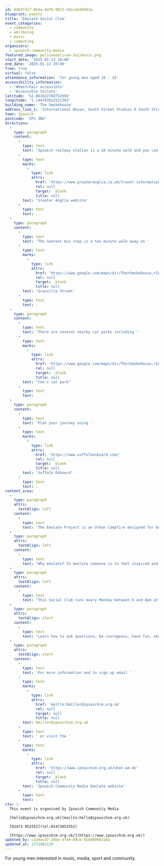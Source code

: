 ```yaml
---
id: 6dbffd17-0b4a-4afb-9013-d2ec1646863a
blueprint: events
title: 'Emulate Social Club'
event_categories:
  - community
  - wellbeing
  - music
  - computing
organisers:
  - ipswich-community-media
featured_image: pelicanpelican-3x2/music.png
start_date: '2025-01-13 18:00'
end_date: '2025-01-13 20:00'
free: true
virtual: false
attendance_information: 'for young men aged 16 - 25'
accessibility_information:
  - 'Wheelchair accessible'
  - 'Accessible toilets'
latitude: '52.061622768752656'
longitude: '1.144787612521383'
building_name: 'The Smokehouse'
address_line_1: 'International House, South Street Studios 6 South Street, 6 South St,'
town: Ipswich
postcode: 'IP1 3NU'
directions:
  -
    type: paragraph
    content:
      -
        type: text
        text: 'Ipswich railway station is a 16 minute walk and you can find up to date train times on the '
      -
        type: text
        marks:
          -
            type: link
            attrs:
              href: 'https://www.greateranglia.co.uk/travel-information/station-information/ips'
              rel: null
              target: _blank
              title: null
        text: 'Greater Anglia website'
      -
        type: text
        text: .
  -
    type: paragraph
    content:
      -
        type: text
        text: 'The nearest bus stop is a two minute walk away on '
      -
        type: text
        marks:
          -
            type: link
            attrs:
              href: 'https://www.google.com/maps/dir/The+Smokehouse,+International+House,+South+Street,+Ipswich/Granville+Street,+Ipswich+IP1+2NL/@52.0612012,1.1421053,17z/data=!3m1!4b1!4m14!4m13!1m5!1m1!1s0x47d9a1cc641946b5:0xc2e407d037e54f75!2m2!1d1.1447609!2d52.0614656!1m5!1m1!1s0x47d9a1cc7b806739:0x689ee9824284fede!2m2!1d1.1441074!2d52.0613377!3e2?entry=ttu&g_ep=EgoyMDI0MTIwMi4wIKXMDSoASAFQAw%3D%3D'
              rel: null
              target: _blank
              title: null
        text: 'Granville Street'
      -
        type: text
        text: .
  -
    type: paragraph
    content:
      -
        type: text
        text: 'There are several nearby car parks including '
      -
        type: text
        marks:
          -
            type: link
            attrs:
              href: 'https://www.google.com/maps/dir/The+Smokehouse,+International+House,+South+Street,+Ipswich/Coes+of+Ipswich+Car+Park,+Cottage+Place,+Gymnasium+St,+Ipswich+IP1+3NX/@52.0613026,1.1441096,18z/data=!3m1!4b1!4m14!4m13!1m5!1m1!1s0x47d9a1cc641946b5:0xc2e407d037e54f75!2m2!1d1.1447609!2d52.0614656!1m5!1m1!1s0x47d9a103383eeb73:0xfe023aac8f36e5d9!2m2!1d1.1456347!2d52.0610864!3e2?entry=ttu&g_ep=EgoyMDI0MTIwMi4wIKXMDSoASAFQAw%3D%3D'
              rel: null
              target: _blank
              title: null
        text: "Coe's car park"
      -
        type: text
        text: .
  -
    type: paragraph
    content:
      -
        type: text
        text: 'Plan your journey using '
      -
        type: text
        marks:
          -
            type: link
            attrs:
              href: 'https://www.suffolkonboard.com/'
              rel: null
              target: _blank
              title: null
        text: 'Suffolk Onboard'
      -
        type: text
        text: .
content_area:
  -
    type: paragraph
    attrs:
      textAlign: left
    content:
      -
        type: text
        text: 'The Emulate Project is an Urban Campfire designed for boys and young men aged between 16 and 25. '
  -
    type: paragraph
    attrs:
      textAlign: left
    content:
      -
        type: text
        text: "Why emulate? To emulate someone is to feel inspired and a desire to become more like that person. This feeling is motivational and offers purpose and direction.\_ Expect to be made to feel welcome,\_participate in activities, share food, hear stories, build a community and learn from positive\_role models. "
  -
    type: paragraph
    attrs:
      textAlign: left
    content:
      -
        type: text
        text: "This Social Club runs every Monday between 6 and 8pm at The Smokehouse, South Street.\_ If you're into music, media, learning and friendship please drop in and check us out..."
  -
    type: paragraph
    attrs:
      textAlign: start
    content:
      -
        type: text
        text: "Learn how to ask questions, be courageous, have fun, share stories and much more. We will provide a welcoming space, refreshments, activities and a toolkit to bring out participants' potential."
  -
    type: paragraph
    attrs:
      textAlign: start
    content:
      -
        type: text
        text: 'For more information and to sign up email '
      -
        type: text
        marks:
          -
            type: link
            attrs:
              href: 'mailto:bmiller@ipswichcm.org.uk'
              rel: null
              target: null
              title: null
        text: bmiller@ipswichcm.org.uk
      -
        type: text
        text: ' or visit the '
      -
        type: text
        marks:
          -
            type: link
            attrs:
              href: 'https://www.ipswichcm.org.uk/what-we-do'
              rel: null
              target: _blank
              title: null
        text: 'Ipswich Community Media Emulate website'
      -
        type: text
        text: .​
cta: |-
  This event is organised by Ipswich Community Media

  [hello@ipswichcm.org.uk](mailto:hello@ipswichcm.org.uk)

  [01473 852552](tel:01473852552)

  [https://www.ipswichcm.org.uk/](https://www.ipswichcm.org.uk/)
updated_by: c2a9acd7-26be-4f49-89cb-918d0960210a
updated_at: 1733402120
---
```

For young men interested in music, media, sport and community.
